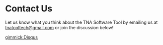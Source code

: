 Contact Us
=========

Let us know what you think about the TNA Software Tool by emailing us at tnatooltech@gmail.com or join the discussion below!

[gimmick:Disqus](tnatool)